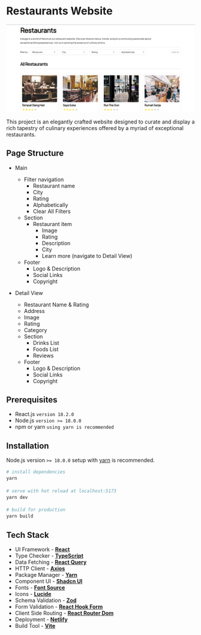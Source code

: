 # Restaurants Website

[![Restaurants Preview](public/restaurant-preview.png)](https://restaurants-beta.netlify.app/)

This project is an elegantly crafted website designed to curate and display a rich tapestry of culinary experiences offered by a myriad of exceptional restaurants.

## Page Structure

- Main

  - Filter navigation
    - Restaurant name
    - City
    - Rating
    - Alphabetically
    - Clear All Filters
  - Section
    - Restaurant item
      - Image
      - Rating
      - Description
      - City
      - Learn more (navigate to Detail View)
  - Footer
    - Logo & Description
    - Social Links
    - Copyright

- Detail View
  - Restaurant Name & Rating
  - Address
  - Image
  - Rating
  - Category
  - Section
    - Drinks List
    - Foods List
    - Reviews
  - Footer
    - Logo & Description
    - Social Links
    - Copyright

## Prerequisites

- React.js `version 18.2.0`
- Node.js `version >= 18.0.0`
- npm or yarn `using yarn is recommended`

## Installation

Node.js version `>= 18.0.0` setup with [yarn](https://yarnpkg.com/) is recommended.

```bash
# install dependencies
yarn

# serve with hot reload at localhost:5173
yarn dev

# build for production
yarn build
```

## Tech Stack

- UI Framework - [**React**](https://reactjs.org/)
- Type Checker - [**TypeScript**](https://www.typescriptlang.org/)
- Data Fetching - [**React Query**](https://tanstack.com/query/latest/)
- HTTP Client - [**Axios**](https://axios-http.com/)
- Package Manager - [**Yarn**](https://yarnpkg.com/)
- Component UI - [**Shadcn UI**](https://ui.shadcn.com/)
- Fonts - [**Font Source**](https://fontsource.org/)
- Icons - [**Lucide**](https://lucide.dev/)
- Schema Validation - [**Zod**](https://zod.dev/)
- Form Validation - [**React Hook Form**](https://react-hook-form.com/)
- Client Side Routing - [**React Router Dom**](https://reactrouter.com/en/main)
- Deployment - [**Netlify**](https://www.netlify.com/)
- Build Tool - [**Vite**](https://vitejs.dev/)
